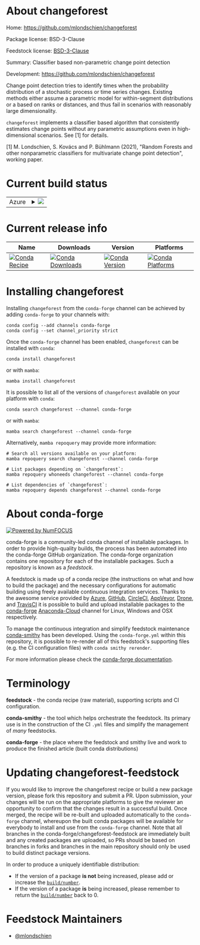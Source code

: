 About changeforest
==================

Home: https://github.com/mlondschien/changeforest

Package license: BSD-3-Clause

Feedstock license: [BSD-3-Clause](https://github.com/conda-forge/changeforest-feedstock/blob/main/LICENSE.txt)

Summary: Classifier based non-parametric change point detection

Development: https://github.com/mlondschien/changeforest

Change point detection tries to identify times when the probability distribution of a
stochastic process or time series changes. Existing methods either assume a parametric
model for within-segment distributions or a based on ranks or distances, and thus fail
in scenarios with reasonably large dimensionality.

`changeforest` implements a classifier based algorithm that consistently estimates
change points without any parametric assumptions even in high-dimensional scenarios.
See [1] for details.

[1] M. Londschien, S. Kovács and P. Bühlmann (2021), "Random Forests and other
nonparametric classifiers for multivariate change point detection", working paper.


Current build status
====================


<table>
    
  <tr>
    <td>Azure</td>
    <td>
      <details>
        <summary>
          <a href="https://dev.azure.com/conda-forge/feedstock-builds/_build/latest?definitionId=14647&branchName=main">
            <img src="https://dev.azure.com/conda-forge/feedstock-builds/_apis/build/status/changeforest-feedstock?branchName=main">
          </a>
        </summary>
        <table>
          <thead><tr><th>Variant</th><th>Status</th></tr></thead>
          <tbody><tr>
              <td>linux_64_python3.10.____cpython</td>
              <td>
                <a href="https://dev.azure.com/conda-forge/feedstock-builds/_build/latest?definitionId=14647&branchName=main">
                  <img src="https://dev.azure.com/conda-forge/feedstock-builds/_apis/build/status/changeforest-feedstock?branchName=main&jobName=linux&configuration=linux_64_python3.10.____cpython" alt="variant">
                </a>
              </td>
            </tr><tr>
              <td>linux_64_python3.7.____cpython</td>
              <td>
                <a href="https://dev.azure.com/conda-forge/feedstock-builds/_build/latest?definitionId=14647&branchName=main">
                  <img src="https://dev.azure.com/conda-forge/feedstock-builds/_apis/build/status/changeforest-feedstock?branchName=main&jobName=linux&configuration=linux_64_python3.7.____cpython" alt="variant">
                </a>
              </td>
            </tr><tr>
              <td>linux_64_python3.8.____73_pypy</td>
              <td>
                <a href="https://dev.azure.com/conda-forge/feedstock-builds/_build/latest?definitionId=14647&branchName=main">
                  <img src="https://dev.azure.com/conda-forge/feedstock-builds/_apis/build/status/changeforest-feedstock?branchName=main&jobName=linux&configuration=linux_64_python3.8.____73_pypy" alt="variant">
                </a>
              </td>
            </tr><tr>
              <td>linux_64_python3.8.____cpython</td>
              <td>
                <a href="https://dev.azure.com/conda-forge/feedstock-builds/_build/latest?definitionId=14647&branchName=main">
                  <img src="https://dev.azure.com/conda-forge/feedstock-builds/_apis/build/status/changeforest-feedstock?branchName=main&jobName=linux&configuration=linux_64_python3.8.____cpython" alt="variant">
                </a>
              </td>
            </tr><tr>
              <td>linux_64_python3.9.____73_pypy</td>
              <td>
                <a href="https://dev.azure.com/conda-forge/feedstock-builds/_build/latest?definitionId=14647&branchName=main">
                  <img src="https://dev.azure.com/conda-forge/feedstock-builds/_apis/build/status/changeforest-feedstock?branchName=main&jobName=linux&configuration=linux_64_python3.9.____73_pypy" alt="variant">
                </a>
              </td>
            </tr><tr>
              <td>linux_64_python3.9.____cpython</td>
              <td>
                <a href="https://dev.azure.com/conda-forge/feedstock-builds/_build/latest?definitionId=14647&branchName=main">
                  <img src="https://dev.azure.com/conda-forge/feedstock-builds/_apis/build/status/changeforest-feedstock?branchName=main&jobName=linux&configuration=linux_64_python3.9.____cpython" alt="variant">
                </a>
              </td>
            </tr><tr>
              <td>osx_64_python3.10.____cpython</td>
              <td>
                <a href="https://dev.azure.com/conda-forge/feedstock-builds/_build/latest?definitionId=14647&branchName=main">
                  <img src="https://dev.azure.com/conda-forge/feedstock-builds/_apis/build/status/changeforest-feedstock?branchName=main&jobName=osx&configuration=osx_64_python3.10.____cpython" alt="variant">
                </a>
              </td>
            </tr><tr>
              <td>osx_64_python3.7.____cpython</td>
              <td>
                <a href="https://dev.azure.com/conda-forge/feedstock-builds/_build/latest?definitionId=14647&branchName=main">
                  <img src="https://dev.azure.com/conda-forge/feedstock-builds/_apis/build/status/changeforest-feedstock?branchName=main&jobName=osx&configuration=osx_64_python3.7.____cpython" alt="variant">
                </a>
              </td>
            </tr><tr>
              <td>osx_64_python3.8.____73_pypy</td>
              <td>
                <a href="https://dev.azure.com/conda-forge/feedstock-builds/_build/latest?definitionId=14647&branchName=main">
                  <img src="https://dev.azure.com/conda-forge/feedstock-builds/_apis/build/status/changeforest-feedstock?branchName=main&jobName=osx&configuration=osx_64_python3.8.____73_pypy" alt="variant">
                </a>
              </td>
            </tr><tr>
              <td>osx_64_python3.8.____cpython</td>
              <td>
                <a href="https://dev.azure.com/conda-forge/feedstock-builds/_build/latest?definitionId=14647&branchName=main">
                  <img src="https://dev.azure.com/conda-forge/feedstock-builds/_apis/build/status/changeforest-feedstock?branchName=main&jobName=osx&configuration=osx_64_python3.8.____cpython" alt="variant">
                </a>
              </td>
            </tr><tr>
              <td>osx_64_python3.9.____73_pypy</td>
              <td>
                <a href="https://dev.azure.com/conda-forge/feedstock-builds/_build/latest?definitionId=14647&branchName=main">
                  <img src="https://dev.azure.com/conda-forge/feedstock-builds/_apis/build/status/changeforest-feedstock?branchName=main&jobName=osx&configuration=osx_64_python3.9.____73_pypy" alt="variant">
                </a>
              </td>
            </tr><tr>
              <td>osx_64_python3.9.____cpython</td>
              <td>
                <a href="https://dev.azure.com/conda-forge/feedstock-builds/_build/latest?definitionId=14647&branchName=main">
                  <img src="https://dev.azure.com/conda-forge/feedstock-builds/_apis/build/status/changeforest-feedstock?branchName=main&jobName=osx&configuration=osx_64_python3.9.____cpython" alt="variant">
                </a>
              </td>
            </tr><tr>
              <td>osx_arm64_python3.10.____cpython</td>
              <td>
                <a href="https://dev.azure.com/conda-forge/feedstock-builds/_build/latest?definitionId=14647&branchName=main">
                  <img src="https://dev.azure.com/conda-forge/feedstock-builds/_apis/build/status/changeforest-feedstock?branchName=main&jobName=osx&configuration=osx_arm64_python3.10.____cpython" alt="variant">
                </a>
              </td>
            </tr><tr>
              <td>osx_arm64_python3.8.____cpython</td>
              <td>
                <a href="https://dev.azure.com/conda-forge/feedstock-builds/_build/latest?definitionId=14647&branchName=main">
                  <img src="https://dev.azure.com/conda-forge/feedstock-builds/_apis/build/status/changeforest-feedstock?branchName=main&jobName=osx&configuration=osx_arm64_python3.8.____cpython" alt="variant">
                </a>
              </td>
            </tr><tr>
              <td>osx_arm64_python3.9.____cpython</td>
              <td>
                <a href="https://dev.azure.com/conda-forge/feedstock-builds/_build/latest?definitionId=14647&branchName=main">
                  <img src="https://dev.azure.com/conda-forge/feedstock-builds/_apis/build/status/changeforest-feedstock?branchName=main&jobName=osx&configuration=osx_arm64_python3.9.____cpython" alt="variant">
                </a>
              </td>
            </tr><tr>
              <td>win_64_python3.10.____cpython</td>
              <td>
                <a href="https://dev.azure.com/conda-forge/feedstock-builds/_build/latest?definitionId=14647&branchName=main">
                  <img src="https://dev.azure.com/conda-forge/feedstock-builds/_apis/build/status/changeforest-feedstock?branchName=main&jobName=win&configuration=win_64_python3.10.____cpython" alt="variant">
                </a>
              </td>
            </tr><tr>
              <td>win_64_python3.7.____cpython</td>
              <td>
                <a href="https://dev.azure.com/conda-forge/feedstock-builds/_build/latest?definitionId=14647&branchName=main">
                  <img src="https://dev.azure.com/conda-forge/feedstock-builds/_apis/build/status/changeforest-feedstock?branchName=main&jobName=win&configuration=win_64_python3.7.____cpython" alt="variant">
                </a>
              </td>
            </tr><tr>
              <td>win_64_python3.8.____73_pypy</td>
              <td>
                <a href="https://dev.azure.com/conda-forge/feedstock-builds/_build/latest?definitionId=14647&branchName=main">
                  <img src="https://dev.azure.com/conda-forge/feedstock-builds/_apis/build/status/changeforest-feedstock?branchName=main&jobName=win&configuration=win_64_python3.8.____73_pypy" alt="variant">
                </a>
              </td>
            </tr><tr>
              <td>win_64_python3.8.____cpython</td>
              <td>
                <a href="https://dev.azure.com/conda-forge/feedstock-builds/_build/latest?definitionId=14647&branchName=main">
                  <img src="https://dev.azure.com/conda-forge/feedstock-builds/_apis/build/status/changeforest-feedstock?branchName=main&jobName=win&configuration=win_64_python3.8.____cpython" alt="variant">
                </a>
              </td>
            </tr><tr>
              <td>win_64_python3.9.____73_pypy</td>
              <td>
                <a href="https://dev.azure.com/conda-forge/feedstock-builds/_build/latest?definitionId=14647&branchName=main">
                  <img src="https://dev.azure.com/conda-forge/feedstock-builds/_apis/build/status/changeforest-feedstock?branchName=main&jobName=win&configuration=win_64_python3.9.____73_pypy" alt="variant">
                </a>
              </td>
            </tr><tr>
              <td>win_64_python3.9.____cpython</td>
              <td>
                <a href="https://dev.azure.com/conda-forge/feedstock-builds/_build/latest?definitionId=14647&branchName=main">
                  <img src="https://dev.azure.com/conda-forge/feedstock-builds/_apis/build/status/changeforest-feedstock?branchName=main&jobName=win&configuration=win_64_python3.9.____cpython" alt="variant">
                </a>
              </td>
            </tr>
          </tbody>
        </table>
      </details>
    </td>
  </tr>
</table>

Current release info
====================

| Name | Downloads | Version | Platforms |
| --- | --- | --- | --- |
| [![Conda Recipe](https://img.shields.io/badge/recipe-changeforest-green.svg)](https://anaconda.org/conda-forge/changeforest) | [![Conda Downloads](https://img.shields.io/conda/dn/conda-forge/changeforest.svg)](https://anaconda.org/conda-forge/changeforest) | [![Conda Version](https://img.shields.io/conda/vn/conda-forge/changeforest.svg)](https://anaconda.org/conda-forge/changeforest) | [![Conda Platforms](https://img.shields.io/conda/pn/conda-forge/changeforest.svg)](https://anaconda.org/conda-forge/changeforest) |

Installing changeforest
=======================

Installing `changeforest` from the `conda-forge` channel can be achieved by adding `conda-forge` to your channels with:

```
conda config --add channels conda-forge
conda config --set channel_priority strict
```

Once the `conda-forge` channel has been enabled, `changeforest` can be installed with `conda`:

```
conda install changeforest
```

or with `mamba`:

```
mamba install changeforest
```

It is possible to list all of the versions of `changeforest` available on your platform with `conda`:

```
conda search changeforest --channel conda-forge
```

or with `mamba`:

```
mamba search changeforest --channel conda-forge
```

Alternatively, `mamba repoquery` may provide more information:

```
# Search all versions available on your platform:
mamba repoquery search changeforest --channel conda-forge

# List packages depending on `changeforest`:
mamba repoquery whoneeds changeforest --channel conda-forge

# List dependencies of `changeforest`:
mamba repoquery depends changeforest --channel conda-forge
```


About conda-forge
=================

[![Powered by
NumFOCUS](https://img.shields.io/badge/powered%20by-NumFOCUS-orange.svg?style=flat&colorA=E1523D&colorB=007D8A)](https://numfocus.org)

conda-forge is a community-led conda channel of installable packages.
In order to provide high-quality builds, the process has been automated into the
conda-forge GitHub organization. The conda-forge organization contains one repository
for each of the installable packages. Such a repository is known as a *feedstock*.

A feedstock is made up of a conda recipe (the instructions on what and how to build
the package) and the necessary configurations for automatic building using freely
available continuous integration services. Thanks to the awesome service provided by
[Azure](https://azure.microsoft.com/en-us/services/devops/), [GitHub](https://github.com/),
[CircleCI](https://circleci.com/), [AppVeyor](https://www.appveyor.com/),
[Drone](https://cloud.drone.io/welcome), and [TravisCI](https://travis-ci.com/)
it is possible to build and upload installable packages to the
[conda-forge](https://anaconda.org/conda-forge) [Anaconda-Cloud](https://anaconda.org/)
channel for Linux, Windows and OSX respectively.

To manage the continuous integration and simplify feedstock maintenance
[conda-smithy](https://github.com/conda-forge/conda-smithy) has been developed.
Using the ``conda-forge.yml`` within this repository, it is possible to re-render all of
this feedstock's supporting files (e.g. the CI configuration files) with ``conda smithy rerender``.

For more information please check the [conda-forge documentation](https://conda-forge.org/docs/).

Terminology
===========

**feedstock** - the conda recipe (raw material), supporting scripts and CI configuration.

**conda-smithy** - the tool which helps orchestrate the feedstock.
                   Its primary use is in the construction of the CI ``.yml`` files
                   and simplify the management of *many* feedstocks.

**conda-forge** - the place where the feedstock and smithy live and work to
                  produce the finished article (built conda distributions)


Updating changeforest-feedstock
===============================

If you would like to improve the changeforest recipe or build a new
package version, please fork this repository and submit a PR. Upon submission,
your changes will be run on the appropriate platforms to give the reviewer an
opportunity to confirm that the changes result in a successful build. Once
merged, the recipe will be re-built and uploaded automatically to the
`conda-forge` channel, whereupon the built conda packages will be available for
everybody to install and use from the `conda-forge` channel.
Note that all branches in the conda-forge/changeforest-feedstock are
immediately built and any created packages are uploaded, so PRs should be based
on branches in forks and branches in the main repository should only be used to
build distinct package versions.

In order to produce a uniquely identifiable distribution:
 * If the version of a package **is not** being increased, please add or increase
   the [``build/number``](https://docs.conda.io/projects/conda-build/en/latest/resources/define-metadata.html#build-number-and-string).
 * If the version of a package **is** being increased, please remember to return
   the [``build/number``](https://docs.conda.io/projects/conda-build/en/latest/resources/define-metadata.html#build-number-and-string)
   back to 0.

Feedstock Maintainers
=====================

* [@mlondschien](https://github.com/mlondschien/)

